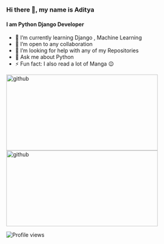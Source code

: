 ### Hi there 👋, my name is Aditya
#### I am Python Django Developer
<!-- ![I am Python Django Developer](https://arturssmirnovs.github.io/github-profile-readme-generator/images/banner.png) -->


- 🌱 I’m currently learning Django , Machine Learning 
- 👯 I’m open to any collaboration
- 🤔 I’m looking for help with any of my Repositories 
- 💬 Ask me about Python 
- ⚡ Fun fact: I also read a lot of Manga 😉 


[<img src='https://github-readme-stats.vercel.app/api?username=aditya-aot&&show_icons=true&title_color=ffffff&icon_color=bb2acf&text_color=daf7dc&bg_color=151515' alt='github' width='400' height='200' >](https://github.com/Aditya-aot) 
[<img src='https://github-readme-stats-anuraghazra1.vercel.app/api/top-langs/?username=aditya-aot&layout=compact&theme=material-palenight' alt='github' width='400' height='200'>](https://github.com/Aditya-aot) 
<!-- ![GitHub Activity Graph](https://activity-graph.herokuapp.com/graph?username=Aditya-aot&theme=react-dark)  -->
<!-- <img src='https://activity-graph.herokuapp.com/graph?username=Aditya-aot&theme=react-dark' width='500' height='200'> -->

![Profile views](https://gpvc.arturio.dev/Aditya-aot)

